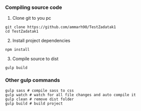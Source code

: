 ### Compiling source code

1. Clone git to you pc
```shell
git clone https://github.com/ammarh90/TestZadatak1
cd TestZadatak1
```
2. Install project dependencies
```shell
npm install
```

3. Compile source to dist
```shell
gulp build
```

### Other gulp commands
```shell
gulp sass # compile sass to css
gulp watch # watch for all file changes and auto compile it
gulp clean # remove dist folder
gulp build # build project
```